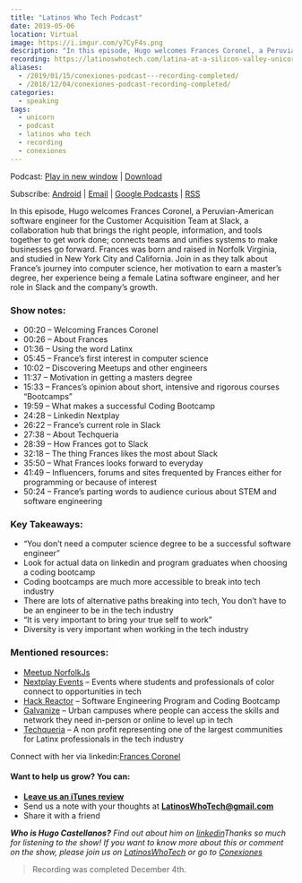 ```yaml
---
title: "Latinos Who Tech Podcast"
date: 2019-05-06
location: Virtual
image: https://i.imgur.com/y7CyF4s.png
description: "In this episode, Hugo welcomes Frances Coronel, a Peruvian-American software engineer for the Customer Acquisition Team at Slack, a collaboration hub that brings the right people, information, and tools together to get work done; connects teams and unifies systems to make businesses go forward."
recording: https://latinoswhotech.com/latina-at-a-silicon-valley-unicorn-frances-coronel-software-engineer-slack/
aliases:
  - /2019/01/15/conexiones-podcast---recording-completed/
  - /2018/12/04/conexiones-podcast-recording-completed/
categories:
  - speaking
tags:
  - unicorn
  - podcast
  - latinos who tech
  - recording
  - conexiones
---
```


Podcast: [Play in new window](https://dts.podtrac.com/redirect.mp3/media.blubrry.com/latinoswhotech/p/content.blubrry.com/latinoswhotech/LWT03_Frances_Coronel_EditFLD0506.mp3 "Play in new window") | [Download](https://dts.podtrac.com/redirect.mp3/media.blubrry.com/latinoswhotech/s/content.blubrry.com/latinoswhotech/LWT03_Frances_Coronel_EditFLD0506.mp3 "Download")

Subscribe: [Android](https://subscribeonandroid.com/latinoswhotech.com/feed/podcast/ "Subscribe on Android") | [Email](https://subscribebyemail.com/latinoswhotech.com/feed/podcast/ "Subscribe by Email") | [Google Podcasts](https://www.google.com/podcasts?feed=aHR0cDovL2xhdGlub3N3aG90ZWNoLmNvbS9mZWVkL3BvZGNhc3Qv "Subscribe on Google Podcasts") | [RSS](https://latinoswhotech.com/feed/podcast/ "Subscribe via RSS")

In this episode, Hugo welcomes Frances Coronel, a Peruvian-American software engineer for the Customer Acquisition Team at Slack, a collaboration hub that brings the right people, information, and tools together to get work done; connects teams and unifies systems to make businesses go forward. Frances was born and raised in Norfolk Virginia, and studied in New York City and California. Join in as they talk about France’s journey into computer science, her motivation to earn a master’s degree, her experience being a female Latina software engineer, and her role in Slack and the company’s growth.

### Show notes:

- 00:20 – Welcoming Frances Coronel
- 00:26 – About Frances
- 01:36 – Using the word Latinx
- 05:45 – France’s first interest in computer science
- 10:02 – Discovering Meetups and other engineers
- 11:37 – Motivation in getting a masters degree
- 15:33 – Frances’s opinion about short, intensive and rigorous courses “Bootcamps”
- 19:59 – What makes a successful Coding Bootcamp
- 24:28 – Linkedin Nextplay
- 26:22 – France’s current role in Slack
- 27:38 – About Techqueria
- 28:39 – How Frances got to Slack
- 32:18 – The thing Frances likes the most about Slack
- 35:50 – What Frances looks forward to everyday
- 41:49 – Influencers, forums and sites frequented by Frances either for programming or because of interest
- 50:24 – France’s parting words to audience curious about STEM and software engineering

### Key Takeaways:

- “You don’t need a computer science degree to be a successful software engineer”
- Look for actual data on linkedin and program graduates when choosing a coding bootcamp
- Coding bootcamps are much more accessible to break into tech industry
- There are lots of alternative paths breaking into tech, You don’t have to be an engineer to be in the tech industry
- “It is very important to bring your true self to work”
- Diversity is very important when working in the tech industry

### Mentioned resources:

- [Meetup NorfolkJs](https://www.meetup.com/es-ES/NorfolkJS/)
- [Nextplay Events](https://www.nextplayevents.com/) – Events where students and professionals of color connect to opportunities in tech
- [Hack Reactor](https://www.hackreactor.com/) – Software Engineering Program and Coding Bootcamp
- [Galvanize](https://www.galvanize.com/) – Urban campuses where people can access the skills and network they need in-person or online to level up in tech
- [Techqueria](https://techqueria.org/) – A non profit representing one of the largest communities for Latinx professionals in the tech industry

Connect with her via linkedin:[Frances Coronel](https://www.linkedin.com/in/fvcproductions/)

#### Want to help us grow? You can:

- [**Leave us an iTunes review**](https://itunes.apple.com/us/podcast/latinos-who-tech/id1457481391?mt=2)
- Send us a note with your thoughts at [**LatinosWhoTech@gmail.com**](mailto:LatinosWhoTech@gmail.com)
- Share it with a friend

**_Who is Hugo Castellanos?_** _Find out about him on_ [_linkedin_](https://www.linkedin.com/in/hugocastellanos/)_Thanks so much for listening to the show! If you want to know more about this or comment on the show, please join us on_ [_LatinosWhoTech_](https://www.latinoswhotech.com/) _or go to_ [_Conexiones_](https://conexiones.io/)

> Recording was completed December 4th.
